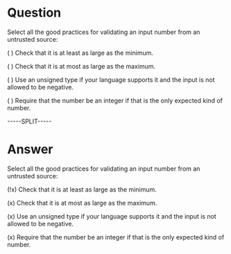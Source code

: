 # Question

Select all the good practices for validating an input number from an untrusted source:

( ) Check that it is at least as large as the minimum.

( ) Check that it is at most as large as the maximum.

( ) Use an unsigned type if your language supports it and the input is not allowed to be negative.

( ) Require that the number be an integer if that is the only expected kind of number.

-----SPLIT-----

# Answer

Select all the good practices for validating an input number from an untrusted source:

(!x) Check that it is at least as large as the minimum.

(x) Check that it is at most as large as the maximum.

(x) Use an unsigned type if your language supports it and the input is not allowed to be negative.

(x) Require that the number be an integer if that is the only expected kind of number.
